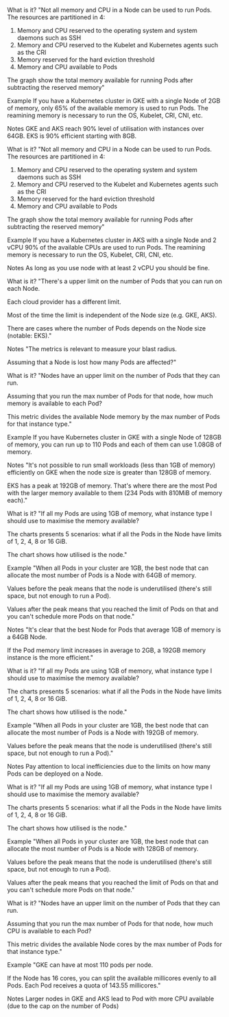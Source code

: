 What is it?	"Not all memory and CPU in a Node can be used to run Pods. 
The resources are partitioned in 4:

1. Memory and CPU reserved to the operating system and system daemons such as SSH
2. Memory and CPU reserved to the Kubelet and Kubernetes agents such as the CRI
3. Memory reserved for the hard eviction threshold
4. Memory and CPU available to Pods

The graph show the total memory available for running Pods after subtracting the reserved memory"		

Example	If you have a Kubernetes cluster in GKE with a single Node of 2GB of memory, 
only 65% of the available memory is used to run Pods. 
The reamining memory is necessary to run the OS, Kubelet, CRI, CNI, etc.		
		
    
Notes	GKE and AKS reach 90% level of utilisation with instances over 64GB. 
EKS is 90% efficient starting with 8GB.		
			
What is it?	"Not all memory and CPU in a Node can be used to run Pods. 
The resources are partitioned in 4:

1. Memory and CPU reserved to the operating system and system daemons such as SSH
2. Memory and CPU reserved to the Kubelet and Kubernetes agents such as the CRI
3. Memory reserved for the hard eviction threshold
4. Memory and CPU available to Pods

The graph show the total memory available for running Pods after subtracting the reserved memory"		
	
			
Example	If you have a Kubernetes cluster in AKS with a single Node and 2 vCPU 
90% of the available CPUs are used to run Pods. 
The reamining memory is necessary to run the OS, Kubelet, CRI, CNI, etc.		
			
			
			
Notes	As long as you use node with at least 2 vCPU you should be fine.		
			
			
			
What is it?	"There's a upper limit on the number of Pods that you can run on each Node.

Each cloud provider has a different limit.

Most of the time the limit is independent of the Node size (e.g. GKE, AKS).

There are cases where the number of Pods depends on the Node size (notable: EKS)."		
			
			
      
Notes	"The metrics is relevant to measure your blast radius.

Assuming that a Node is lost how many Pods are affected?"		
			


What is it?	"Nodes have an upper limit on the number of Pods that they can run.

Assuming that you run the max number of Pods for that node, how much memory is available to each Pod?

This metric divides the available Node memory by the max number of Pods for that instance type."		
			
		
    
			
Example	If you have Kubernetes cluster in GKE with a single Node of 128GB of memory, 
you can run up to 110 Pods and each of them can use 1.08GB of memory.		
			
			
      
Notes	"It's not possible to run small workloads (less than 1GB of memory) efficiently on 
GKE when the node size is greater than 128GB of memory.

EKS has a peak at 192GB of memory. That's where there are the most Pod with the 
larger memory available to them (234 Pods with 810MiB of memory each)."		
			
      
			
What is it?	"If all my Pods are using 1GB of memory, what instance type 
I should use to maximise the memory available?

The charts presents 5 scenarios: what if all the Pods in the Node have 
limits of 1, 2, 4, 8 or 16 GiB.

The chart shows how utilised is the node."		
		
    
Example	"When all Pods in your cluster are 1GB, the best node that can allocate the most number 
of Pods is a Node with 64GB of memory.

Values before the peak means that the node is underutilised (there's still space, 
but not enough to run a Pod).

Values after the peak means that you reached the limit of Pods on that and 
you can't schedule more Pods on that node."		
			
      
Notes	"It's clear that the best Node for Pods that average 1GB of memory is a 64GB Node.

If the Pod memory limit increases in average to 2GB, a 192GB memory instance is the more efficient."		
	
  
What is it?	"If all my Pods are using 1GB of memory, what instance type I should use
to maximise the memory available?

The charts presents 5 scenarios: what if all the Pods in the Node have 
limits of 1, 2, 4, 8 or 16 GiB.

The chart shows how utilised is the node."		
			
	
  
			
Example	"When all Pods in your cluster are 1GB, the best node that can allocate the most
number of Pods is a Node with 192GB of memory.

Values before the peak means that the node is underutilised 
(there's still space, but not enough to run a Pod)."		
			
	
  
			
Notes	Pay attention to local inefficiencies due to the limits on how many Pods can be deployed on a Node.		
			
	
  
What is it?	"If all my Pods are using 1GB of memory, what instance type I should use 
to maximise the memory available?

The charts presents 5 scenarios: what if all the Pods in the Node have limits of 1, 2, 4, 8 or 16 GiB.

The chart shows how utilised is the node."		
			
	
  
			
Example	"When all Pods in your cluster are 1GB, the best node that can allocate the 
most number of Pods is a Node with 128GB of memory.

Values before the peak means that the node is underutilised (there's still space, 
but not enough to run a Pod).

Values after the peak means that you reached the limit of Pods on that and you can't 
schedule more Pods on that node."		
			
	
  
			
What is it?	"Nodes have an upper limit on the number of Pods that they can run.

Assuming that you run the max number of Pods for that node, how much CPU is available to each Pod?

This metric divides the available Node cores by the max number of Pods for that instance type."		
	
  
Example	"GKE can have at most 110 pods per node.

If the Node has 16 cores, you can split the available millicores evenly to all Pods. 
Each Pod receives a quota of 143.55 millicores."		
			
	
  
Notes	Larger nodes in GKE and AKS lead to Pod with more CPU available (due to the cap on the number of Pods)		
			
			
